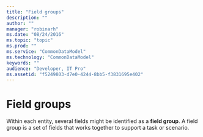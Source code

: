 ```yaml
---
title: "Field groups"
description: ""
author: ""
manager: "robinarh"
ms.date: "08/24/2016"
ms.topic: "topic"
ms.prod: ""
ms.service: "CommonDataModel"
ms.technology: "CommonDataModel"
keywords: ""
audience: "Developer, IT Pro"
ms.assetid: "f5249803-d7e0-4244-8bb5-f3831695e402"
---
```


# Field groups

Within each entity, several fields might be identified as a **field group**. A field group is a set of fields that works together to support a task or scenario.
